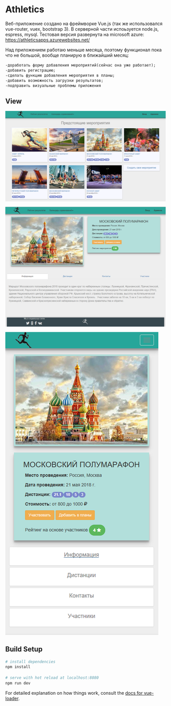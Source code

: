 # Athletics

Веб-приложение создано на фреймворке Vue.js (так же использовался vue-router, vuex, bootstrap 3). В серверной части испоьзуется node.js, espress, mysql. 
Тестовая версия развернута на microsoft azure: https://athleticsapps.azurewebsites.net/

Над приложением работаю меньше месяца, поэтому функционал пока что не большой, вообще планирую в ближайший месяц:
```
-доработать форму добавления мероприятий(сейчас она уже работает);
-добавить регистрацию;
-сделать функцию добавления мероприятия в планы;
-добавить возможность загрузки результатов;
-подправить визуальные проблемы приложения
```
## View
![Screenshot](upcomingEvent.png)

![Screenshot](athleticsEvent.png)

![Screenshot](mobEvent.PNG)

## Build Setup

``` bash
# install dependencies
npm install

# serve with hot reload at localhost:8080
npm run dev

```

For detailed explanation on how things work, consult the [docs for vue-loader](http://vuejs.github.io/vue-loader).
